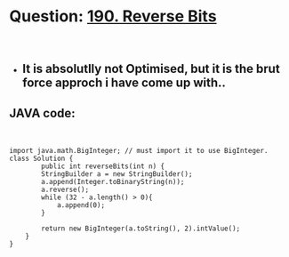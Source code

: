 # Question: [190. Reverse Bits](https://leetcode.com/problems/reverse-bits/)

<br>

- ## It is absolutlly not Optimised, but it is the brut force approch i have come up with..

## JAVA code:

<br>

    import java.math.BigInteger; // must import it to use BigInteger.
    class Solution {
            public int reverseBits(int n) {
            StringBuilder a = new StringBuilder();
            a.append(Integer.toBinaryString(n));
            a.reverse();
            while (32 - a.length() > 0){
                a.append(0);
            }

            return new BigInteger(a.toString(), 2).intValue();
        }
    }
